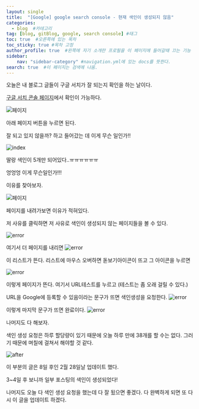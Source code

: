 ```yaml
---
layout: single
title:  "[Google] google search console - 현재 색인이 생성되지 않음"
categories: 
  - blog  #카테고리
tag: [blog, gitBlog, google, search console] #태그
toc: true  #오른쪽에 있는 목차
toc_sticky: true #목차 고정
author_profile: true  #왼쪽에 자기 소개란 프로필을 이 페이지에 들어갈때 끄는 기능
sidebar:
    nav: "sidebar-category" #navigation.yml에 있는 docs를 뜻한다.
search: true  #이 페이지는 검색에 나옴.
---
```


오늘은 내 블로그 글들이 구글 서치가 잘 되는지 확인을 하는 날이다.

[구글 서치 콘솔 페이지](https://search.google.com/search-console)에서 확인이 가능하다.

![페이지](/assets/images/2023/02/21/console.png) 

아래 페이지 버튼을 누르면 된다.

잘 되고 있지 않을까? 하고 들어갔는 데 이게 무슨 일인가!!

![index](/assets/images/2023/02/21/index.png)

딸랑 색인이 5개만 되어있다..ㅠㅠㅠㅠㅠㅠ

엉엉엉 이게 무슨일인가!!!

이유를 찾아보자. 

![페이지](/assets/images/2023/02/21/reason.png)

페이지를 내려가보면 이유가 적혀있다. 

저 사유를 클릭하면 저 사유로 색인이 생성되지 않는 페이지들을 볼 수 있다.

![error](/assets/images/2023/02/21/errorpage.png)

여기서 더 페이지를 내리면
![error](/assets/images/2023/02/21/finds.png)

이 리스트가 뜬다. 리스트에 마우스 오버하면 돋보기아이콘이 뜨고 그 아이콘을 누르면

![error](/assets/images/2023/02/21/test.png)

이렇게 페이지가 뜬다. 여기서 URL테스트를 누르고 (테스트는 좀 오래 걸릴 수 있다.)

URL을 Google에 등록할 수 있음이라는 문구가 뜨면 색인생성을 요청한다. 
![error](/assets/images/2023/02/21/indexrequest.png)

이렇게 마지막 문구가 뜨면 완료이다.
![error](/assets/images/2023/02/21/final.png)

나머지도 다 해보자.

색인 생성 요청은 하루 할당량이 있기 때문에 오늘 하루 만에 38개를 할 수는 없다. 그러기 때문에 며칠에 걸쳐서 해야할 것 같다. 

![after](/assets/images/2023/02/21/after.png)

이 부분의 글은 8일 후인 2월 28일날 업데이트 했다. 

3~4일 후 보니까 일부 포스팅의 색인이 생성되었다! 

나머지도 오늘 다 색인 생성 요청을 했는데 다 잘 됬으면 좋겠다. 다 완벽하게 되면 또 다시 이 글을 업데이트 하겠다. 
